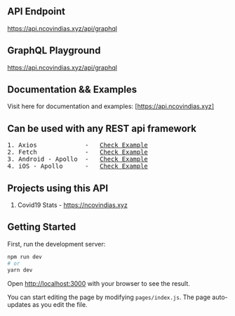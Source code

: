 ## 
## API Endpoint
https://api.ncovindias.xyz/api/graphql

## GraphQL Playground
https://api.ncovindias.xyz/api/graphql

## Documentation && Examples

Visit here for documentation and examples:
[https://api.ncovindias.xyz]

## Can be used with any REST api framework
<pre>
1. Axios             -   <a href="https://medium.com/@stubailo/how-to-call-a-graphql-server-with-axios-337a94ad6cf9">Check Example</a>
2. Fetch             -   <a href="https://moonhighway.com/fetching-data-from-a-graphql-api">Check Example</a>
3. Android - Apollo  -   <a href="https://github.com/apollographql/apollo-android">Check Example</a>
4. iOS - Apollo      -   <a href="https://www.apollographql.com/docs/ios/">Check Example</a>
</pre>

## Projects using this API

1. Covid19 Stats - https://ncovindias.xyz 

## Getting Started

First, run the development server:

```bash
npm run dev
# or
yarn dev
```

Open [http://localhost:3000](http://localhost:3000) with your browser to see the result.

You can start editing the page by modifying `pages/index.js`. The page auto-updates as you edit the file.



